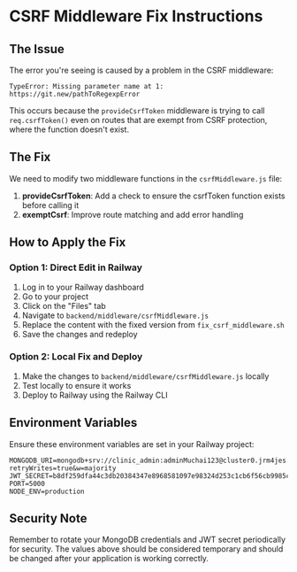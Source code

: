 # CSRF Middleware Fix Instructions

## The Issue

The error you're seeing is caused by a problem in the CSRF middleware:

```
TypeError: Missing parameter name at 1: https://git.new/pathToRegexpError
```

This occurs because the `provideCsrfToken` middleware is trying to call `req.csrfToken()` even on routes that are exempt from CSRF protection, where the function doesn't exist.

## The Fix

We need to modify two middleware functions in the `csrfMiddleware.js` file:

1. **provideCsrfToken**: Add a check to ensure the csrfToken function exists before calling it
2. **exemptCsrf**: Improve route matching and add error handling

## How to Apply the Fix

### Option 1: Direct Edit in Railway

1. Log in to your Railway dashboard
2. Go to your project
3. Click on the "Files" tab
4. Navigate to `backend/middleware/csrfMiddleware.js`
5. Replace the content with the fixed version from `fix_csrf_middleware.sh`
6. Save the changes and redeploy

### Option 2: Local Fix and Deploy

1. Make the changes to `backend/middleware/csrfMiddleware.js` locally
2. Test locally to ensure it works
3. Deploy to Railway using the Railway CLI

## Environment Variables

Ensure these environment variables are set in your Railway project:

```
MONGODB_URI=mongodb+srv://clinic_admin:adminMuchai123@cluster0.jrm4jes.mongodb.net/clinic_management?retryWrites=true&w=majority
JWT_SECRET=b8df259dfa44c3db20384347e8968581097e98324d253c1cb6f56cb9985ce1918665ac109f968389ae70c58de4e6e5548bcb9c6b6234c385a35f2ce2ca73c3ea
PORT=5000
NODE_ENV=production
```

## Security Note

Remember to rotate your MongoDB credentials and JWT secret periodically for security. The values above should be considered temporary and should be changed after your application is working correctly.

